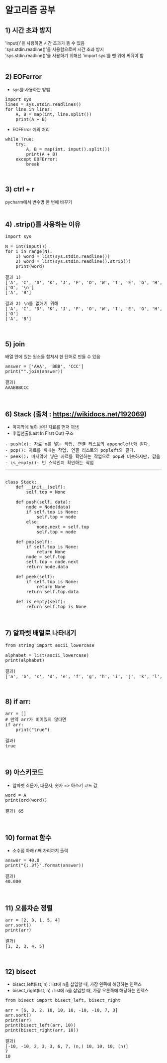 # 알고리즘 공부

## 1) 시간 초과 방지
'input()'을 사용하면 시간 초과가 뜰 수 있음  
'sys.stdin.readline()'을 사용함으로써 시간 초과 방지  
'sys.stdin.readline()'을 사용하기 위해선 'import sys'를 맨 위에 써줘야 함  
<br>

## 2) EOFerror
- sys를 사용하는 방법
<pre>
import sys
lines = sys.stdin.readlines()
for line in lines:
    A, B = map(int, line.split())
    print(A + B)
</pre>

- EOFError 예외 처리
<pre>
while True:
    try:
        A, B = map(int, input().split())
        print(A + B)
    except EOFError:
        break
</pre>  
<br>

## 3) ctrl + r
pycharm에서 변수명 한 번에 바꾸기  
<br> 

## 4) .strip()를 사용하는 이유
<pre>
import sys

N = int(input())
for i in range(N):
    1) word = list(sys.stdin.readline())
    2) word = list(sys.stdin.readline().strip())
    print(word)

결과 1)  
['A', 'C', 'D', 'K', 'J', 'F', 'O', 'W', 'I', 'E', 'G', 'H', 'E', '\n']  
['O', '\n']  
['A', 'B']  

결과 2) \n를 없애기 위해  
['A', 'C', 'D', 'K', 'J', 'F', 'O', 'W', 'I', 'E', 'G', 'H', 'E']  
['O']  
['A', 'B']  
</pre>  
<br>

## 5) join
배열 안에 있는 원소들 합쳐서 한 단어로 만들 수 있음
<pre>
answer = ['AAA', 'BBB', 'CCC']
print("".join(answer))

결과)  
AAABBBCCC
</pre>  
<br>

## 6) Stack (출처 : https://wikidocs.net/192069)
- 마지막에 쌓아 올린 자료를 먼저 꺼냄
- 후입선출(Last In First Out) 구조
<pre>
- push(x): 자료 x를 넣는 작업, 연결 리스트의 appendleft와 같다.
- pop(): 자료를 꺼내는 작업, 연결 리스트의 popleft와 같다.
- peek(): 마지막에 넣은 자료를 확인하는 작업으로 pop과 비슷하지만, 값을 제거하지 않음
- is_empty(): 빈 스택인지 확인하는 작업
<hr>
class Stack:
    def __init__(self):
        self.top = None

    def push(self, data):
        node = Node(data)
        if self.top is None:
            self.top = node
        else:
            node.next = self.top
            self.top = node

    def pop(self):
        if self.top is None:
            return None
        node = self.top
        self.top = node.next
        return node.data

    def peek(self):
        if self.top is None:
            return None
        return self.top.data

    def is_empty(self):
        return self.top is None
</pre>  
<br>

## 7) 알파벳 배열로 나타내기
<pre>
from string import ascii_lowercase

alphabet = list(ascii_lowercase)
print(alphabet)

결과)  
['a', 'b', 'c', 'd', 'e', 'f', 'g', 'h', 'i', 'j', 'k', 'l', 'm', 'n', 'o', 'p', 'q', 'r', 's', 't', 'u', 'v', 'w', 'x', 'y', 'z']  
</pre>
<br>

## 8) if arr:
<pre>
arr = []
# 만약 arr가 비어있지 않다면
if arr:
    print("true")

결과)
true
</pre>  
<br>

## 9) 아스키코드
- 알파벳 소문자, 대문자, 숫자 => 아스키 코드 값
<pre>
word = A
print(ord(word))

결과) 65
</pre>  
<br>

## 10) format 함수
- 소수점 아래 n째 자리까지 출력
<pre>
answer = 40.0
print("{:.3f}".format(answer))

결과)
40.000
</pre>  
<br>

## 11) 오름차순 정렬
<pre>
arr = [2, 3, 1, 5, 4]
arr.sort()
print(arr)

결과)
[1, 2, 3, 4, 5]
</pre>  
<br>

## 12) bisect
- bisect_left(list, n) : list에 n을 삽입할 때, 가장 왼쪽에 해당하는 인덱스
- bisect_right(list, n) : list에 n을 삽입할 때, 가장 오른쪽에 해당하는 인덱스
<pre>
from bisect import bisect_left, bisect_right

arr = [6, 3, 2, 10, 10, 10, -10, -10, 7, 3]
arr.sort()
print(arr)
print(bisect_left(arr, 10))
print(bisect_right(arr, 10))

결과)
[-10, -10, 2, 3, 3, 6, 7, (n,) 10, 10, 10, (n)]
7
10
</pre>  
<br>
